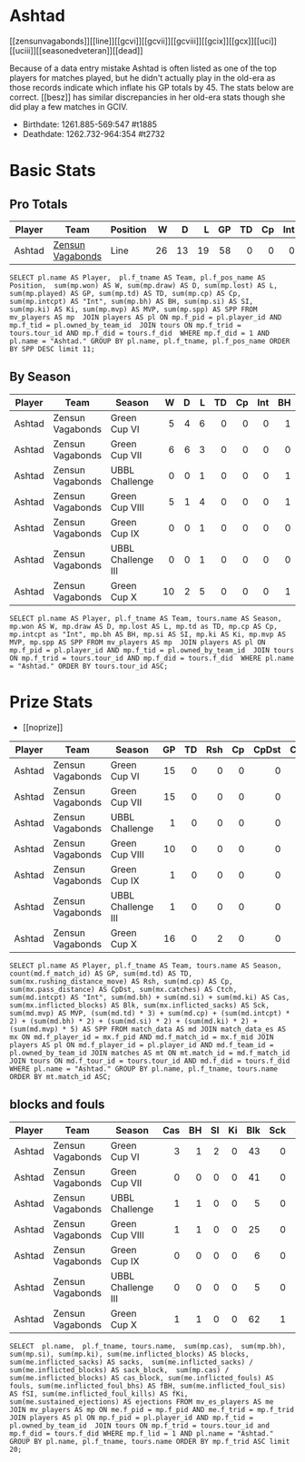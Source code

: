 # Ashtad

[[zensunvagabonds]][[line]][[gcvi]][[gcvii]][[gcviii]][[gcix]][[gcx]][[uci]][[uciii]][[seasonedveteran]][[dead]]

Because of a data entry mistake Ashtad is often listed as one of the top players for matches played, but he didn't actually play in the old-era as those records indicate which inflate his GP totals by 45. The stats below are correct. [[besz]] has similar discrepancies in her old-era stats though she did play a few matches in GCIV.

* Birthdate: 1261.885-569:547 #t1885
* Deathdate: 1262.732-964:354 #t2732

# Basic Stats

## Pro Totals

| Player           | Team        | Position      | W | D | L | GP | TD | Cp | Int | BH | SI | Ki | MVP | SPP |
|------------------|-------------|---------------|--:|--:|--:|---:|---:|---:|----:|---:|---:|---:|----:|----:|
| Ashtad | [Zensun Vagabonds](../teams/zensunvagabonds) | Line  |   26 |   13 |   19 |  58 |    0 |    0 |    0 |    3 |    2 |    0 |    5 |   35 |

```
SELECT pl.name AS Player,  pl.f_tname AS Team, pl.f_pos_name AS Position,  sum(mp.won) AS W, sum(mp.draw) AS D, sum(mp.lost) AS L, sum(mp.played) AS GP, sum(mp.td) AS TD, sum(mp.cp) AS Cp, sum(mp.intcpt) AS "Int", sum(mp.bh) AS BH, sum(mp.si) AS SI, sum(mp.ki) AS Ki, sum(mp.mvp) AS MVP, sum(mp.spp) AS SPP FROM mv_players AS mp  JOIN players AS pl ON mp.f_pid = pl.player_id AND mp.f_tid = pl.owned_by_team_id  JOIN tours ON mp.f_trid = tours.tour_id AND mp.f_did = tours.f_did  WHERE mp.f_did = 1 AND pl.name = "Ashtad." GROUP BY pl.name, pl.f_tname, pl.f_pos_name ORDER BY SPP DESC limit 11;
```

## By Season

| Player | Team         | Season          | W | D | L | TD | Cp | Int | BH | SI | Ki | MVP | SPP |
|--------|--------------|-----------------|--:|--:|--:|---:|---:|----:|---:|---:|---:|----:|----:|
| Ashtad | Zensun Vagabonds | Green Cup VI       |    5 |    4 |    6 |    0 |    0 |    0 |    1 |    2 |    0 |    2 |   16 |
| Ashtad | Zensun Vagabonds | Green Cup VII      |    6 |    6 |    3 |    0 |    0 |    0 |    0 |    0 |    0 |    0 |    0 |
| Ashtad | Zensun Vagabonds | UBBL Challenge     |    0 |    0 |    1 |    0 |    0 |    0 |    1 |    0 |    0 |    0 |    2 |
| Ashtad | Zensun Vagabonds | Green Cup VIII     |    5 |    1 |    4 |    0 |    0 |    0 |    1 |    0 |    0 |    0 |    2 |
| Ashtad | Zensun Vagabonds | Green Cup IX       |    0 |    0 |    1 |    0 |    0 |    0 |    0 |    0 |    0 |    0 |    0 |
| Ashtad | Zensun Vagabonds | UBBL Challenge III |    0 |    0 |    1 |    0 |    0 |    0 |    0 |    0 |    0 |    0 |    0 |
| Ashtad | Zensun Vagabonds | Green Cup X        |   10 |    2 |    5 |    0 |    0 |    0 |    1 |    0 |    0 |    3 |   17 |


```
SELECT pl.name AS Player, pl.f_tname AS Team, tours.name AS Season, mp.won AS W, mp.draw AS D, mp.lost AS L, mp.td as TD, mp.cp AS Cp, mp.intcpt as "Int", mp.bh AS BH, mp.si AS SI, mp.ki AS Ki, mp.mvp AS MVP, mp.spp AS SPP FROM mv_players AS mp  JOIN players AS pl ON mp.f_pid = pl.player_id AND mp.f_tid = pl.owned_by_team_id  JOIN tours ON mp.f_trid = tours.tour_id AND mp.f_did = tours.f_did  WHERE pl.name = "Ashtad." ORDER BY tours.tour_id ASC;
```

# Prize Stats

* [[noprize]]

| Player | Team         | Season          | GP | TD | Rsh | Cp | CpDst | Ctch | Int | Cas | Blk | Sck | MVP | SPP |
|--------|--------------|-----------------|---:|---:|----:|---:|------:|-----:|----:|----:|----:|----:|----:|----:|
| Ashtad | Zensun Vagabonds | Green Cup VI       | 15 |    0 |    0 |    0 |     0 |    0 |    0 |    3 |   43 |    0 |    2 |   16 |
| Ashtad | Zensun Vagabonds | Green Cup VII      | 15 |    0 |    0 |    0 |     0 |    0 |    0 |    0 |   41 |    0 |    0 |    0 |
| Ashtad | Zensun Vagabonds | UBBL Challenge     |  1 |    0 |    0 |    0 |     0 |    0 |    0 |    1 |    5 |    0 |    0 |    2 |
| Ashtad | Zensun Vagabonds | Green Cup VIII     | 10 |    0 |    0 |    0 |     0 |    0 |    0 |    1 |   25 |    0 |    0 |    2 |
| Ashtad | Zensun Vagabonds | Green Cup IX       |  1 |    0 |    0 |    0 |     0 |    0 |    0 |    0 |    6 |    0 |    0 |    0 |
| Ashtad | Zensun Vagabonds | UBBL Challenge III |  1 |    0 |    0 |    0 |     0 |    0 |    0 |    0 |    5 |    0 |    0 |    0 |
| Ashtad | Zensun Vagabonds | Green Cup X        | 16 |    0 |    2 |    0 |     0 |    0 |    0 |    1 |   62 |    1 |    3 |   17 |


```
SELECT pl.name AS Player, pl.f_tname AS Team, tours.name AS Season, count(md.f_match_id) AS GP, sum(md.td) AS TD, sum(mx.rushing_distance_move) AS Rsh, sum(md.cp) AS Cp, sum(mx.pass_distance) AS CpDst, sum(mx.catches) AS Ctch, sum(md.intcpt) AS "Int", sum(md.bh) + sum(md.si) + sum(md.ki) AS Cas, sum(mx.inflicted_blocks) AS Blk, sum(mx.inflicted_sacks) AS Sck, sum(md.mvp) AS MVP, (sum(md.td) * 3) + sum(md.cp) + (sum(md.intcpt) * 2) + (sum(md.bh) * 2) + (sum(md.si) * 2) + (sum(md.ki) * 2) + (sum(md.mvp) * 5) AS SPP FROM match_data AS md JOIN match_data_es AS mx ON md.f_player_id = mx.f_pid AND md.f_match_id = mx.f_mid JOIN players AS pl ON md.f_player_id = pl.player_id AND md.f_team_id = pl.owned_by_team_id JOIN matches AS mt ON mt.match_id = md.f_match_id JOIN tours ON md.f_tour_id = tours.tour_id AND md.f_did = tours.f_did WHERE pl.name = "Ashtad." GROUP BY pl.name, pl.f_tname, tours.name ORDER BY mt.match_id ASC;
```


## blocks and fouls

| Player | Team | Season | Cas | BH | SI | Ki | Blk | Sck | SckBlkRate | CasBlkRate | Fouls | fBH | fSI | fKi | Ejections |
|---|---|---|---:|---:|---:|---:|---:|---:|---:|---:|---:|---:|---:|---:|---:|
| Ashtad | Zensun Vagabonds | Green Cup VI       |           3 |          1 |          2 |          0 |     43 |     0 |     0.0000 |    0.0698 |     0 |    0 |    0 |    0 |         0 |
| Ashtad | Zensun Vagabonds | Green Cup VII      |           0 |          0 |          0 |          0 |     41 |     0 |     0.0000 |    0.0000 |     0 |    0 |    0 |    0 |         0 |
| Ashtad | Zensun Vagabonds | UBBL Challenge     |           1 |          1 |          0 |          0 |      5 |     0 |     0.0000 |    0.2000 |     0 |    0 |    0 |    0 |         0 |
| Ashtad | Zensun Vagabonds | Green Cup VIII     |           1 |          1 |          0 |          0 |     25 |     0 |     0.0000 |    0.0400 |     0 |    0 |    0 |    0 |         0 |
| Ashtad | Zensun Vagabonds | Green Cup IX       |           0 |          0 |          0 |          0 |      6 |     0 |     0.0000 |    0.0000 |     0 |    0 |    0 |    0 |         0 |
| Ashtad | Zensun Vagabonds | UBBL Challenge III |           0 |          0 |          0 |          0 |      5 |     0 |     0.0000 |    0.0000 |     0 |    0 |    0 |    0 |         0 |
| Ashtad | Zensun Vagabonds | Green Cup X        |           1 |          1 |          0 |          0 |     62 |     1 |     0.0161 |    0.0161 |     0 |    0 |    0 |    0 |         0 |

```
SELECT  pl.name,  pl.f_tname, tours.name,  sum(mp.cas),  sum(mp.bh), sum(mp.si), sum(mp.ki), sum(me.inflicted_blocks) AS blocks,  sum(me.inflicted_sacks) AS sacks,  sum(me.inflicted_sacks) / sum(me.inflicted_blocks) AS sack_block,  sum(mp.cas) / sum(me.inflicted_blocks) AS cas_block, sum(me.inflicted_fouls) AS fouls, sum(me.inflicted_foul_bhs) AS fBH, sum(me.inflicted_foul_sis) AS fSI, sum(me.inflicted_foul_kills) AS fKi, sum(me.sustained_ejections) AS ejections FROM mv_es_players AS me  JOIN mv_players AS mp ON me.f_pid = mp.f_pid AND me.f_trid = mp.f_trid  JOIN players AS pl ON mp.f_pid = pl.player_id AND mp.f_tid = pl.owned_by_team_id  JOIN tours ON mp.f_trid = tours.tour_id and mp.f_did = tours.f_did WHERE mp.f_lid = 1 AND pl.name = "Ashtad." GROUP BY pl.name, pl.f_tname, tours.name ORDER BY mp.f_trid ASC limit 20;
```

